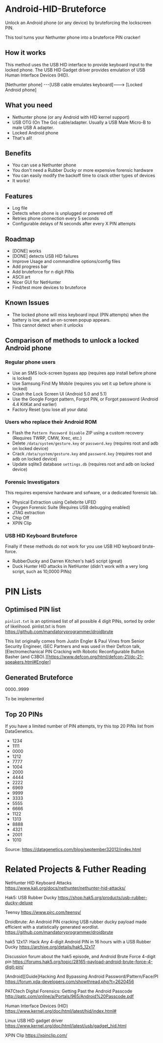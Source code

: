 # Android-HID-Bruteforce

Unlock an Android phone (or any device) by bruteforcing the lockscreen PIN.


This tool turns your Nethunter phone into a bruteforce PIN cracker! 


## How it works

This method uses the USB HID interface to provide keyboard input to the locked phone.
The USB HID Gadget driver provides emulation of USB Human Interface Devices (HID). 

[Nethunter phone] ---[USB cable emulates keyboard]--->  [Locked Android phone]

## What you need

- Nethunter phone (or any Android with HID kernel support)
- USB OTG (On The Go) cable/adapter. Usually a USB Male Micro-B to male USB A adapter.
- Locked Android phone
- That's all!

## Benefits

- You can use a Nethunter phone
- You don't need a Rubber Ducky or more expensive forensic hardware
- You can easily modify the backoff time to crack other types of devices
- It works!


## Features

- Log file
- Detects when phone is unplugged or powered off
- Retries phone connection every 5 seconds
- Configurable delays of N seconds after every X PIN attempts


## Roadmap

- [DONE] works
- [DONE] detects USB HID failures
- Improve Usage and commandline options/config files
- Add progress bar
- Add bruteforce for n digit PINs
- ASCII art
- Nicer GUI for NetHunter
- Find/test more devices to bruteforce


## Known Issues

- The locked phone will miss keyboard input (PIN attempts) when the battery is low, and an on-screen popup appears.
- This cannot detect when it unlocks


## Comparison of methods to unlock a locked Android phone

### Regular phone users

- Use an SMS lock-screen bypass app (requires app install before phone is locked)
- Use Samsung Find My Mobile (requires you set it up before phone is locked)
- Crash the Lock Screen UI (Android 5.0 and 5.1)
- Use the Google Forgot pattern, Forgot PIN, or Forgot password (Android 4.4 KitKat and earlier)
- Factory Reset (you lose all your data)

### Users who replace their Android ROM

- Flash the `Pattern Password Disable` ZIP using a custom recovery (Requires TWRP, CMW, Xrec, etc.)
- Delete `/data/system/gesture.key` or `password.key` (requires root and adb on locked device)
- Crack `/data/system/gesture.key` and `password.key` (requires root and adb on locked device)
- Update sqlite3 database `settings.db` (requires root and adb on locked device)

### Forensic Investigators

This requires expensive hardware and sofware, or a dedicated forensic lab.

- Physical Extraction using Cellebrite UFED
- Oxygen Forensic Suite (Requires USB debugging enabled)
- JTAG extraction
- Chip Off
- XPIN Clip

### USB HID Keyboard Bruteforce

Finally if these methods do not work for you use USB HID keyboard brute-force.

- RubberDucky and Darren Kitchen's hak5 script (great)
- Duck Hunter HID attacks in NetHunter (didn't work with a very long script, such as 10,0000 PINs)


# PIN Lists

## Optimised PIN list

`pinlist.txt` is an optimised list of all possible 4 digit PINs, sorted by order of likelihood.
pinlist.txt is from https://github.com/mandatoryprogrammer/droidbrute

This list originally comes from Justin Engler & Paul Vines from Senior Security Engineer, iSEC Partners
and was used in their Defcon talk, [Electromechanical PIN Cracking with Robotic Reconfigurable Button Basher (and C3BO).][https://www.defcon.org/html/defcon-21/dc-21-speakers.html#Engler]

## Generated Bruteforce

0000..9999 

To be implemented


## Top 20 PINs

If you have a limited number of PIN attempts, try this top 20 PINs list from DataGenetics.

- 1234
- 1111
- 0000
- 1212
- 7777
- 1004
- 2000
- 4444
- 2222
- 6969
- 9999
- 3333
- 5555
- 6666
- 1122
- 1313
- 8888
- 4321
- 2001
- 1010

Source: https://datagenetics.com/blog/september32012/index.html


# Related Projects & Futher Reading

NetHunter HID Keyboard Attacks
https://www.kali.org/docs/nethunter/nethunter-hid-attacks/

Hak5: USB Rubber Ducky
https://shop.hak5.org/products/usb-rubber-ducky-deluxe

Teensy
https://www.pjrc.com/teensy/

Droidbrute: An Android PIN cracking USB rubber ducky payload made efficient with a statistically generated wordlist.
https://github.com/mandatoryprogrammer/droidbrute

hak5 12x17: Hack Any 4-digit Android PIN in 16 hours with a USB Rubber Ducky 
https://archive.org/details/hak5_12x17

Discussion forum about the hak5 episode, and Android Brute Force 4-digit pin
https://forums.hak5.org/topic/28165-payload-android-brute-force-4-digit-pin/

[Android][Guide]Hacking And Bypassing Android Password/Pattern/Face/PI
https://forum.xda-developers.com/showthread.php?t=2620456

PATCtech Digital Forensics: Getting Past the Android Passcode
http://patc.com/online/a/Portals/965/Android%20Passcode.pdf

Human Interface Devices (HID)
https://www.kernel.org/doc/html/latest/hid/index.html#

Linux USB HID gadget driver
https://www.kernel.org/doc/html/latest/usb/gadget_hid.html

XPIN Clip
https://xpinclip.com/
